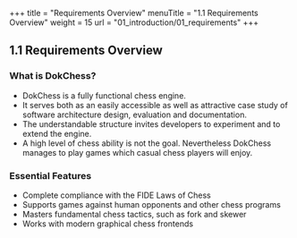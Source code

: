 +++
title = "Requirements Overview"
menuTitle = "1.1 Requirements Overview"
weight = 15
url = "01_introduction/01_requirements"
+++

## 1.1 Requirements Overview

### What is DokChess?

* DokChess is a fully functional chess engine.
* It serves both as an easily accessible as well as attractive case study of software architecture design, evaluation and documentation.
* The understandable structure invites developers to experiment and to extend the engine.
* A high level of chess ability is not the goal. Nevertheless DokChess manages to play games which casual chess players will enjoy.

### Essential Features

* Complete compliance with the FIDE Laws of Chess
* Supports games against human opponents and other chess programs
* Masters fundamental chess tactics, such as fork and skewer
* Works with modern graphical chess frontends
